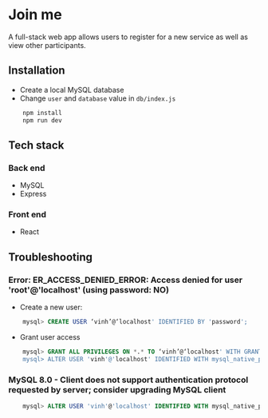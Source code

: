 # Join me
A full-stack web app allows users to register for a new service as well as view other participants.

## Installation
* Create a local MySQL database
* Change `user` and `database` value in `db/index.js`
```bash
	npm install
	npm run dev
```

## Tech stack
### Back end
* MySQL
* Express
### Front end
* React

## Troubleshooting
### Error: ER_ACCESS_DENIED_ERROR: Access denied for user 'root'@'localhost' (using password: NO)
* Create a new user:
```sql
	mysql> CREATE USER ‘vinh’@‘localhost' IDENTIFIED BY 'password';
```
* Grant user access
```sql
	mysql> GRANT ALL PRIVILEGES ON *.* TO ‘vinh’@‘localhost' WITH GRANT OPTION;
 	mysql> ALTER USER 'vinh'@'localhost' IDENTIFIED WITH mysql_native_password BY 'password'
```

### MySQL 8.0 - Client does not support authentication protocol requested by server; consider upgrading MySQL client
```sql
	mysql> ALTER USER 'vinh'@'localhost' IDENTIFIED WITH mysql_native_password BY 'password'
```
